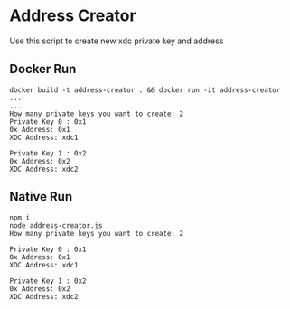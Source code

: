 # Address Creator

Use this script to create new xdc private key and address

## Docker Run
```
docker build -t address-creator . && docker run -it address-creator 
...
...
How many private keys you want to create: 2
Private Key 0 : 0x1
0x Address: 0x1
XDC Address: xdc1

Private Key 1 : 0x2
0x Address: 0x2
XDC Address: xdc2
```

## Native Run
```
npm i
node address-creator.js
How many private keys you want to create: 2

Private Key 0 : 0x1
0x Address: 0x1
XDC Address: xdc1

Private Key 1 : 0x2
0x Address: 0x2
XDC Address: xdc2
```